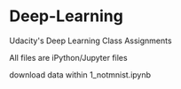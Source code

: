 # Deep-Learning
Udacity's Deep Learning Class Assignments

All files are iPython/Jupyter files

download data within 1_notmnist.ipynb
